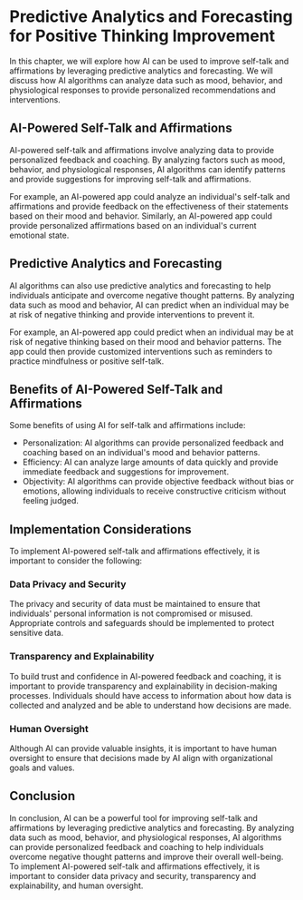 Predictive Analytics and Forecasting for Positive Thinking Improvement
================================================================================================================================

In this chapter, we will explore how AI can be used to improve self-talk and affirmations by leveraging predictive analytics and forecasting. We will discuss how AI algorithms can analyze data such as mood, behavior, and physiological responses to provide personalized recommendations and interventions.

AI-Powered Self-Talk and Affirmations
-------------------------------------

AI-powered self-talk and affirmations involve analyzing data to provide personalized feedback and coaching. By analyzing factors such as mood, behavior, and physiological responses, AI algorithms can identify patterns and provide suggestions for improving self-talk and affirmations.

For example, an AI-powered app could analyze an individual's self-talk and affirmations and provide feedback on the effectiveness of their statements based on their mood and behavior. Similarly, an AI-powered app could provide personalized affirmations based on an individual's current emotional state.

Predictive Analytics and Forecasting
------------------------------------

AI algorithms can also use predictive analytics and forecasting to help individuals anticipate and overcome negative thought patterns. By analyzing data such as mood and behavior, AI can predict when an individual may be at risk of negative thinking and provide interventions to prevent it.

For example, an AI-powered app could predict when an individual may be at risk of negative thinking based on their mood and behavior patterns. The app could then provide customized interventions such as reminders to practice mindfulness or positive self-talk.

Benefits of AI-Powered Self-Talk and Affirmations
-------------------------------------------------

Some benefits of using AI for self-talk and affirmations include:

* Personalization: AI algorithms can provide personalized feedback and coaching based on an individual's mood and behavior patterns.
* Efficiency: AI can analyze large amounts of data quickly and provide immediate feedback and suggestions for improvement.
* Objectivity: AI algorithms can provide objective feedback without bias or emotions, allowing individuals to receive constructive criticism without feeling judged.

Implementation Considerations
-----------------------------

To implement AI-powered self-talk and affirmations effectively, it is important to consider the following:

### Data Privacy and Security

The privacy and security of data must be maintained to ensure that individuals' personal information is not compromised or misused. Appropriate controls and safeguards should be implemented to protect sensitive data.

### Transparency and Explainability

To build trust and confidence in AI-powered feedback and coaching, it is important to provide transparency and explainability in decision-making processes. Individuals should have access to information about how data is collected and analyzed and be able to understand how decisions are made.

### Human Oversight

Although AI can provide valuable insights, it is important to have human oversight to ensure that decisions made by AI align with organizational goals and values.

Conclusion
----------

In conclusion, AI can be a powerful tool for improving self-talk and affirmations by leveraging predictive analytics and forecasting. By analyzing data such as mood, behavior, and physiological responses, AI algorithms can provide personalized feedback and coaching to help individuals overcome negative thought patterns and improve their overall well-being. To implement AI-powered self-talk and affirmations effectively, it is important to consider data privacy and security, transparency and explainability, and human oversight.
